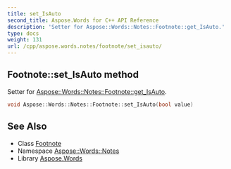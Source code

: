 ```yaml
---
title: set_IsAuto
second_title: Aspose.Words for C++ API Reference
description: 'Setter for Aspose::Words::Notes::Footnote::get_IsAuto.'
type: docs
weight: 131
url: /cpp/aspose.words.notes/footnote/set_isauto/
---
```

## Footnote::set_IsAuto method


Setter for [Aspose::Words::Notes::Footnote::get_IsAuto](../get_isauto/).

```cpp
void Aspose::Words::Notes::Footnote::set_IsAuto(bool value)
```

## See Also

* Class [Footnote](../)
* Namespace [Aspose::Words::Notes](../../)
* Library [Aspose.Words](../../../)

